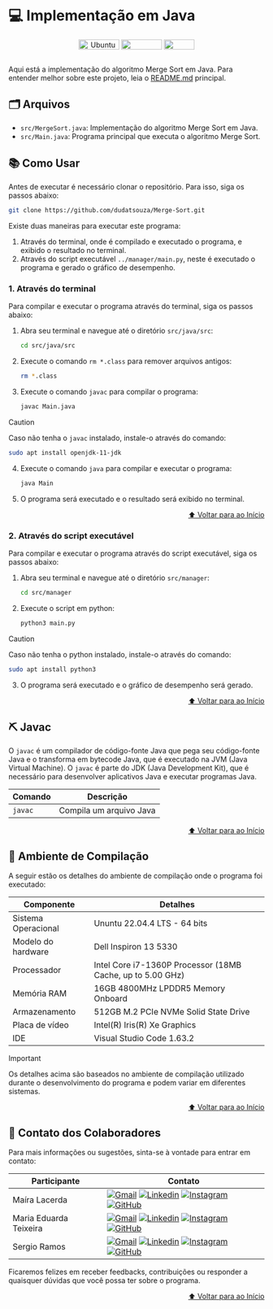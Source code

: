 # 💻 Implementação em Java

<div align="center">
   <img align="center" height="20px" width="80px" alt="Ubuntu" src="https://img.shields.io/badge/Ubuntu-E95420?logo=ubuntu&logoColor=white"/>
   <img align="center" height="20px" width="80px" src="https://img.shields.io/badge/VS%20Code-blue?logo=visual%20studio%20code"/>
   <img align="center" height="20px" width="60px" src="https://img.shields.io/badge/Java-%23ED8B00.svg?logo=openjdk&logoColor=white"/>
</div>

## 
Aqui está a implementação do algoritmo Merge Sort em Java. Para entender melhor sobre este projeto, leia o [README.md](../../README.md) principal.

## 🗂 Arquivos

- `src/MergeSort.java`: Implementação do algoritmo Merge Sort em Java.
- `src/Main.java`: Programa principal que executa o algoritmo Merge Sort.

## 📚 Como Usar
Antes de executar é necessário clonar o repositório. Para isso, siga os passos abaixo:
```bash
git clone https://github.com/dudatsouza/Merge-Sort.git
```

Existe duas maneiras para executar este programa:
1. Através do terminal, onde é compilado e executado o programa, e exibido o resultado no terminal.
2. Através do script executável `../manager/main.py`, neste é executado o programa e gerado o gráfico de desempenho.

### 1. Através do terminal
Para compilar e executar o programa através do terminal, siga os passos abaixo:

1. Abra seu terminal e navegue até o diretório `src/java/src`:
    ```bash
    cd src/java/src
    ```
2. Execute o comando `rm *.class` para remover arquivos antigos:
    ```bash
    rm *.class
    ```

3. Execute o comando `javac` para compilar o programa:
    ```bash
    javac Main.java
    ```
> [!CAUTION]
> Caso não tenha o `javac` instalado, instale-o através do comando:
> ```bash
> sudo apt install openjdk-11-jdk
> ```

4. Execute o comando `java` para compilar e executar o programa:
    ```bash
    java Main
    ```

5. O programa será executado e o resultado será exibido no terminal.
<p align="right"><a href="#-implementação-em-java">⬆️ Voltar para ao Início</a></p>

### 2. Através do script executável
Para compilar e executar o programa através do script executável, siga os passos abaixo:

1. Abra seu terminal e navegue até o diretório `src/manager`:
    ```bash
    cd src/manager
    ```
2. Execute o script em python:
    ```bash
    python3 main.py
    ```
> [!CAUTION]
> Caso não tenha o python instalado, instale-o através do comando:
> ```bash
> sudo apt install python3
> ```

3. O programa será executado e o gráfico de desempenho será gerado.
<p align="right"><a href="#-implementação-em-java">⬆️ Voltar para ao Início</a></p>

## ⛏ Javac

O `javac` é um compilador de código-fonte Java que pega seu código-fonte Java e o transforma em bytecode Java, que é executado na JVM (Java Virtual Machine). O `javac` é parte do JDK (Java Development Kit), que é necessário para desenvolver aplicativos Java e executar programas Java.


| Comando      | **Descrição**                           |
|--------------|-----------------------------------------|
| `javac`      | Compila um arquivo Java                 |
<p align="right"><a href="#-implementação-em-java">⬆️ Voltar para ao Início</a></p>

## 🔧 Ambiente de Compilação
A seguir estão os detalhes do ambiente de compilação onde o programa foi executado:

| Componente      | Detalhes                          |
|-----------------|-----------------------------------|
| Sistema Operacional | Ununtu 22.04.4 LTS  - 64 bits|
| Modelo do hardware| Dell Inspiron 13 5330|
| Processador     | Intel Core i7-1360P Processor (18MB Cache, up to 5.00 GHz)|
| Memória RAM     | 16GB 4800MHz LPDDR5 Memory Onboard|
| Armazenamento   | 512GB M.2 PCIe NVMe Solid State Drive|
| Placa de vídeo  | Intel(R) Iris(R) Xe Graphics |
| IDE             | Visual Studio Code 1.63.2|

> [!IMPORTANT]
> Os detalhes acima são baseados no ambiente de compilação utilizado durante o desenvolvimento do programa e podem variar em diferentes sistemas.
<p align="right"><a href="#-implementação-em-java">⬆️ Voltar para ao Início</a></p>

## 📧 Contato dos Colaboradores
Para mais informações ou sugestões, sinta-se à vontade para entrar em contato:

| Participante           |  Contato  |                     
| -----------------------| ----------|
|  Maíra Lacerda | [![Gmail][Gmail Badge]][Gmail Colab 1] [![Linkedin][Linkedin Badge]][Linkedin Colab 1] [![Instagram][Instagram Badge]][Instagram Colab 1] [![GitHub][GitHub Badge]][GitHub Colab 1]|
|  Maria Eduarda Teixeira | [![Gmail][Gmail Badge]][Gmail Colab 2] [![Linkedin][Linkedin Badge]][Linkedin Colab 2] [![Instagram][Instagram Badge]][Instagram Colab 2] [![GitHub][GitHub Badge]][GitHub Colab 2]|
|  Sergio Ramos | [![Gmail][Gmail Badge]][Gmail Colab 3] [![Linkedin][Linkedin Badge]][Linkedin Colab 3] [![Instagram][Instagram Badge]][Instagram Colab 3] [![GitHub][GitHub Badge]][GitHub Colab 3]          |  

Ficaremos felizes em receber feedbacks, contribuições ou responder a quaisquer dúvidas que você possa ter sobre o programa.
<p align="right"><a href="#-implementação-em-java">⬆️ Voltar para ao Início</a></p>


[Gmail Badge]: https://img.shields.io/badge/-Gmail-c14438?style=flat-square&logo=Gmail&logoColor=white
[Linkedin Badge]: https://img.shields.io/badge/-LinkedIn-0e76a8?style=flat-square&logo=Linkedin&logoColor=white
[Instagram Badge]: https://img.shields.io/badge/-Instagram-e4405f?style=flat-square&logo=Instagram&logoColor=white
[GitHub Badge]: https://img.shields.io/badge/-GitHub-181717?style=flat-square&logo=GitHub&logoColor=white

[Gmail Colab 1]: mailto:mairaallacerda@gmail.com
[Gmail Colab 2]: mailto:dudateixeirasouza@gmail.com
[Gmail Colab 3]: mailto:sergiohenriquequedasramos@gmail.com

[Linkedin Colab 1]: https://www.linkedin.com/in/ma%C3%ADra-almeida-lacerda
[Linkedin Colab 2]: https://www.linkedin.com/in/maria-eduarda-teixeira-souza-2a2b3a254/
[Linkedin Colab 3]: https://www.linkedin.com/in/sergio-ramos-21057230a

[Instagram Colab 1]: https://www.instagram.com/mairaallacerda/
[Instagram Colab 2]: https://www.instagram.com/dudat_18/
[Instagram Colab 3]: https://www.instagram.com/eu__sergio/

[GitHub Colab 1]: https://github.com/mairaallacerda
[GitHub Colab 2]: https://github.com/dudatsouza
[GitHub Colab 3]: https://github.com/serginnn